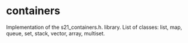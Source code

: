 # containers
Implementation of the s21_containers.h. library. List of classes: list, map, queue, set, stack, vector, array, multiset.
